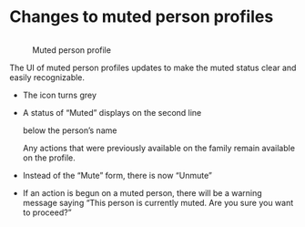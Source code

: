 # Changes to muted person profiles

<figure><img src="../.gitbook/assets/image.png" alt=""><figcaption><p>Muted person profile</p></figcaption></figure>



The UI of muted person profiles updates to make the muted status clear and easily recognizable.

* The icon turns grey
*   A status of “Muted” displays on the second line

    below the person’s name

    Any actions that were previously available on the family remain available on the profile.
* Instead of the “Mute” form, there is now “Unmute”
* If an action is begun on a muted person, there will be a warning message saying “This person is currently muted. Are you sure you want to proceed?”
